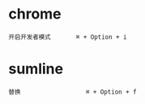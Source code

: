 # chrome

```shell
开启开发者模式       ⌘ + Option + i
```



# sumline			

```shell
替换					⌘ + Option + f
```


